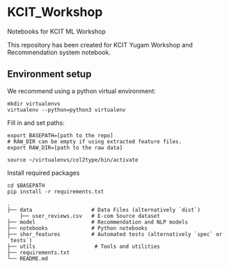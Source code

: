 # KCIT_Workshop
Notebooks for KCIT ML Workshop


This repository has been created for KCIT Yugam Workshop and Recommendation system notebook.


## Environment setup
We recommend using a python virtual environment:
```
mkdir virtualenvs
virtualenv --python=python3 virtualenv

```
Fill in and set paths:
```
export BASEPATH=[path to the repo]
# RAW_DIR can be empty if using extracted feature files.
export RAW_DIR=[path to the raw data]

source ~/virtualenvs/col2type/bin/activate

```
Install required packages
```
cd $BASEPATH
pip install -r requirements.txt
```

```
.
├── data                   # Data Files (alternatively `dist`)
    ├── user_reviews.csv   # E-com Source dataset
├── model                  # Recommendation and NLP models
├── notebooks              # Python notebooks
├── sher_features          # Automated tests (alternatively `spec` or `tests`)
├── utils                   # Tools and utilities
├── requirements.txt
└── README.md

```